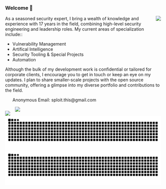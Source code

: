 ### Welcome 👋

<!-- <img src="src/banner-github-profile.png"> -->

<img align="right" style="margin-bottom:1rem;" src="https://github-readme-stats.vercel.app/api?username=Konsole512&hide=stars&show_icons=true&card_width=250&theme=city_lights">

<p>
  As a seasoned security expert, I bring a wealth of knowledge and experience with 17 years in the field, combining high-level security engineering and leadership roles. My current areas of specialization include::
  <ul>
  <li> Vulnerability Management</li>
  <li> Artifical Intelligence</li>
  <li> Security Tooling & Special Projects</li>
  <li> Automation</li>
  </ul>
  Although the bulk of my development work is confidential or tailored for corporate clients, I encourage you to get in touch or keep an eye on my updates. I plan to share smaller-scale projects with the open source community, offering a glimpse into my diverse portfolio and contributions to the field.
  <ul>Anonymous Email: sploit.this@gmail.com</ul>
</p>

<p>
<img align="left" style="margin-right:1rem;margin-top:0.8rem;" src="https://img.shields.io/badge/Tech Stack-2185BA?style=for-the-badge">
<img align="left" src="https://skillicons.dev/icons?i=python,rust,powershell,git,aws,azure,bash,bots,github,githubactions,grafana,graphql,linux,mongodb,mysql,nginx,postman,prometheus,sqlite,selenium">
</p>


![GitHub Snake Light](https://raw.githubusercontent.com/Konsole512/Konsole512/output/github-contribution-grid-snake.svg#gh-light-mode-only)
![GitHub Snake dark](https://raw.githubusercontent.com/Konsole512/Konsole512/output/github-contribution-grid-snake-dark.svg#gh-dark-mode-only)
